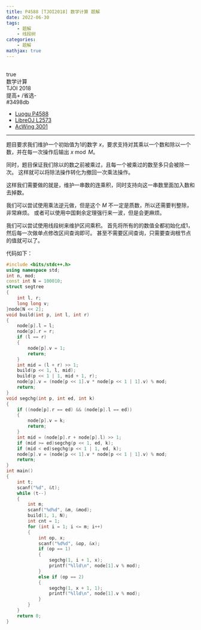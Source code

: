 ```yaml
---
title: P4588 [TJOI2018] 数学计算 题解
date: 2022-06-30
tags:
	- 题解
	- 线段树
categories:
	- 题解
mathjax: true
---
```

<br>
<!-- more -->
<div id="problem-card-vis">true</div>
<div id="problem-info-name">数学计算</div>
<div id="problem-info-from">TJOI 2018</div>
<div id="problem-info-difficulty">提高+ /省选-</div>
<div id="problem-info-color">#3498db</div>
<div id="problem-info-submit"><ul><li><a href="https://www.luogu.com.cn/problem/P4588">Luogu P4588</a></li><li><a href="https://loj.ac/p/2573">LibreOJ L2573</a></li><li><a href="https://www.acwing.com/problem/content/3004/">AcWing 3001</a></li></ul></div>

----

题目要求我们维护一个初始值为1的数字 $x$，要求支持对其乘以一个数和除以一个数，并在每一次操作后输出 $x \bmod{M}$。

同时，题目保证我们除以的数之前被乘过，且每一个被乘过的数至多只会被除一次。
这样就可以将除法操作转化为撤回一次乘法操作。

这样我们需要做的就是，维护一串数的连乘积，同时支持向这一串数里面加入数和去掉数。

我们可以尝试使用乘法逆元做，但是这个 $M$ 不一定是质数，所以还需要判整除，非常麻烦。
或者可以使用中国剩余定理强行来一波，但是会更麻烦。

我们可以尝试使用线段树来维护区间乘积。
首先将所有的的数值全都初始化成1，然后每一次做单点修改区间查询即可。
甚至不需要区间查询，只需要查询根节点的值就可以了。

代码如下：

``` cpp
#include <bits/stdc++.h>
using namespace std;
int n, mod;
const int N = 100010;
struct segtree
{
	int l, r;
	long long v;
}node[N << 2];
void build(int p, int l, int r)
{
	node[p].l = l;
	node[p].r = r;
	if (l == r)
	{
		node[p].v = 1;
		return;
	}
	int mid = (l + r) >> 1;
	build(p << 1, l, mid);
	build(p << 1 | 1, mid + 1, r);
	node[p].v = (node[p << 1].v * node[p << 1 | 1].v) % mod;
	return;
}
void segchg(int p, int ed, int k)
{
	if ((node[p].r == ed) && (node[p].l == ed))
	{
		node[p].v = k;
		return;
	}
	int mid = (node[p].r + node[p].l) >> 1;
	if (mid >= ed)segchg(p << 1, ed, k);
	if (mid < ed)segchg(p << 1 | 1, ed, k);
	node[p].v = (node[p << 1].v * node[p << 1 | 1].v) % mod;
	return;
}
int main()
{
	int t;
	scanf("%d", &t);
	while (t--)
	{
		int m;
		scanf("%d%d", &m, &mod);
		build(1, 1, N);
		int cnt = 1;
		for (int i = 1; i <= m; i++)
		{
			int op, x;
			scanf("%d%d", &op, &x);
			if (op == 1)
			{
				segchg(1, i + 1, x);
				printf("%lld\n", node[1].v % mod);
			}
			else if (op == 2)
			{
				segchg(1, x + 1, 1);
				printf("%lld\n", node[1].v % mod);
			}
		}
	}
	return 0;
}
```

